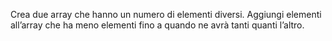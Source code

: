 Crea due array che hanno un numero di elementi diversi.
Aggiungi elementi all’array che ha meno elementi fino a quando ne avrà tanti quanti l’altro.